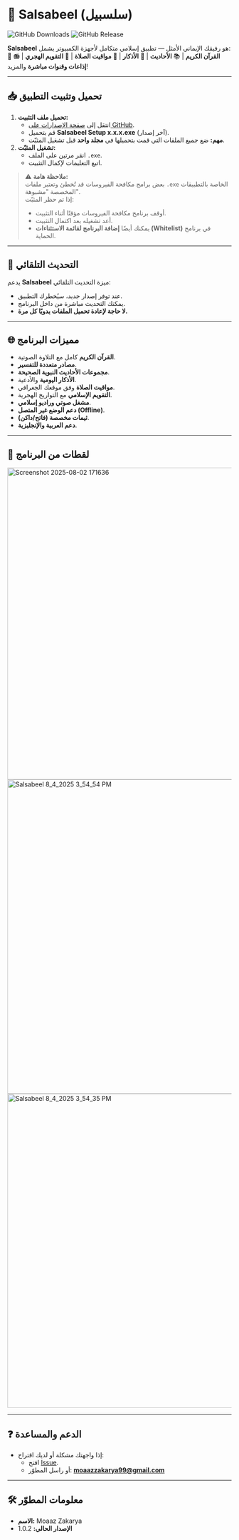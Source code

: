  # 🕌 Salsabeel (سلسبيل)  

![GitHub Downloads](https://img.shields.io/github/downloads/moaaz9950/salsabeel/total?style=for-the-badge&label=Downloads)
![GitHub Release](https://img.shields.io/github/v/release/moaaz9950/salsabeel?style=for-the-badge&label=Latest%20Release)

**Salsabeel** هو رفيقك الإيماني الأمثل — تطبيق إسلامي متكامل لأجهزة الكمبيوتر يشمل:  
📖 **القرآن الكريم** | 📚 **الأحاديث** | 📿 **الأذكار** | 🕋 **مواقيت الصلاة** | 📆 **التقويم الهجري** | 📻 **إذاعات وقنوات مباشرة** والمزيد!  

---

## 📥 **تحميل وتثبيت التطبيق**  
1. **تحميل ملف التثبيت:**  
   - انتقل إلى [صفحة الإصدارات على GitHub](https://github.com/moaaz9950/salsabeel/releases/latest).  
   - قم بتحميل **Salsabeel Setup x.x.x.exe** (آخر إصدار).  
   - **مهم:** ضع جميع الملفات التي قمت بتحميلها في **مجلد واحد** قبل تشغيل المثبّت.  
2. **تشغيل المثبّت:**  
   - انقر مرتين على الملف `.exe`.  
   - اتبع التعليمات لإكمال التثبيت.  

> ⚠️ **ملاحظة هامة:**  
> بعض برامج مكافحة الفيروسات قد تُخطئ وتعتبر ملفات `.exe` الخاصة بالتطبيقات المخصصة "مشبوهة".  
> إذا تم حظر المثبّت:  
> - أوقف برنامج مكافحة الفيروسات مؤقتًا أثناء التثبيت.  
> - أعد تشغيله بعد اكتمال التثبيت.  
> - يمكنك أيضًا **إضافة البرنامج لقائمة الاستثناءات (Whitelist)** في برنامج الحماية.  

---

## 🚀 **التحديث التلقائي**  
يدعم **Salsabeel** ميزة التحديث التلقائي:  
- عند توفر إصدار جديد، سيُخطرك التطبيق.  
- يمكنك التحديث مباشرة من داخل البرنامج.  
- **لا حاجة لإعادة تحميل الملفات يدويًا كل مرة.**  

---

## 🌐 **مميزات البرنامج**  
- **القرآن الكريم** كامل مع التلاوة الصوتية.  
- **مصادر متعددة للتفسير**.  
- **مجموعات الأحاديث النبوية الصحيحة**.  
- **الأذكار اليومية** والأدعية.  
- **مواقيت الصلاة** وفق موقعك الجغرافي.  
- **التقويم الإسلامي** مع التواريخ الهجرية.  
- **مشغل صوتي وراديو إسلامي**.  
- **دعم الوضع غير المتصل (Offline)**.  
- **ثيمات مخصصة (فاتح/داكن)**.  
- **دعم العربية والإنجليزية**.  

---

## 📸 **لقطات من البرنامج**

<img width="1360" height="700" alt="Screenshot 2025-08-02 171636" src="https://github.com/user-attachments/assets/286517a7-c00a-4d91-8c24-91aea28a9533" />
<img width="1366" height="705" alt="Salsabeel 8_4_2025 3_54_54 PM" src="https://github.com/user-attachments/assets/ff398032-1692-4e11-9076-ebd0aec9d29f" />
<img width="1366" height="705" alt="Salsabeel 8_4_2025 3_54_35 PM" src="https://github.com/user-attachments/assets/5645aa5c-b2e4-43f8-8471-a42a7792c6b3" />



---

## ❓ **الدعم والمساعدة**  
- إذا واجهتك مشكلة أو لديك اقتراح:  
  - افتح [Issue](https://github.com/moaaz9950/salsabeel/issues).  
  - أو راسل المطوّر: **moaazzakarya99@gmail.com**  

---

## 🛠 **معلومات المطوّر**  
- **الاسم:** Moaaz Zakarya  
- **الإصدار الحالي:** 1.0.2  
